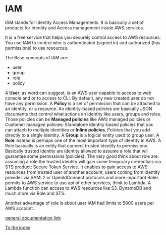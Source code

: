# IAM

IAM stands for Identity Access Managements. 
It is basically a set of products for Identity and Access management inside AWS services.

It is a free service that helps you securely control access to AWS resources. 
You use IAM to control who is authenticated (signed in) and authorized (has permissions) 
to use resources. 

The Base concepts of IAM are:
- user
- group
- role
- policy

A **User**, as word can suggest, is an AWS user capable to access to web console and or to access to CLI. 
By default, any new created user do not have any permission.
A **Policy** is a set of permission that can be attached to an identity, or a resource.
An identity-based policies are basically JSON documents that control what actions an identity like users, groups  and roles.
Those policies can be **Managed policies** like AWS managed policies or Customer managed policies: Standalone identity-based policies 
that you can attach to multiple identities or **Inline policies**, Policies that you add directly to a single identity.
A **Group** is a logical entity used to group user.
A **Role** instead is perhaps one of the most important type of identity in AWS.
A Role basically is an entity that connect trusted identity to permissions. 
Basically trusted identity are identity allowed to assume a role that will guarantee some permissions (policies).
The very good think about role are: assuming a role the trusted identity will gain some temporary credentials via STS product: Secure Token Service.
It enables to gain access to AWS resources from trusted user of another account, 
users coming from identity provider via SAML2 or OpenIdConnect protocols 
and more important Roles permits to AWS service to use api of other services, think to Lambda.
A Lambda function can access to AWS resources like S3, DynamoDB and much more via Role and STS. 

Another advantage of role is about user IAM had limits to 5000 users per AWS account.

[general documentation link](https://docs.aws.amazon.com/IAM/latest/UserGuide/introduction.html) 

[To the index](https://github.com/mrFlick72/aws_course/blob/main/README.md)
